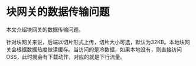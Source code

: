 # 块网关的数据传输问题

本文介绍块网关的数据传输问题。

针对块网关来说，后端以切片形式上传，切片大小可选，默认为32KB。本地块网关会根据数据热度做读缓存。当访问的是冷数据，如果本地没有，则直接访问OSS，此时就会有下载动作，对应的就是下行流量。

